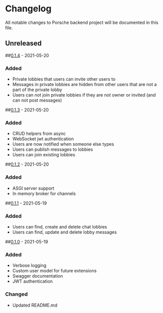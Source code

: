 # Changelog
All notable changes to Porsche backend project will be documented in this file.

## Unreleased

##[0.1.4]() - 2021-05-20
### Added
- Private lobbies that users can invite other users to
- Messages in private lobbies are hidden from other users that are not a part of the private lobby
- Users can not join private lobbies if they are not owner or invited (and can not post messages)

##[0.1.3]() - 2021-05-20
### Added
- CRUD helpers from async
- WebSocket jwt authentication
- Users are now notified when someone else types
- Users can publish messages to lobbies
- Users can join existing lobbies

##[0.1.2]() - 2021-05-20
### Added
- ASGI server support
- In memory broker for channels

##[0.1.1]() - 2021-05-19
### Added
- Users can find, create and delete chat lobbies
- Users can find, update and delete lobby messages

##[0.1.0]() - 2021-05-19
### Added
- Verbose logging
- Custom user model for future extensions
- Swagger documentation
- JWT authentication

### Changed
- Updated README.md
